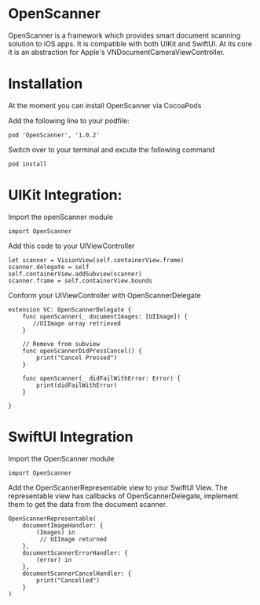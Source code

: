 # OpenScanner
OpenScanner is a framework which provides smart document scanning solution to iOS apps. It is compatible with both UIKit and SwiftUI. At its core it is an 
abstraction for Apple's VNDocumentCameraViewController. 

# Installation 

At the moment you can install OpenScanner via CocoaPods 

Add the following line to your podfile: 
```
pod 'OpenScanner', '1.0.2' 
```
Switch over to your terminal and excute the following command

```
pod install
```

# UIKit Integration: 

Import the openScanner module

```
import OpenScanner
```

Add this code to your UIViewController

```
let scanner = VisionView(self.containerView.frame)
scanner.delegate = self
self.containerView.addSubview(scanner)
scanner.frame = self.containerView.bounds
```

Conform your UIViewController with OpenScannerDelegate

```
extension VC: OpenScannerDelegate {
    func openScanner(_ documentImages: [UIImage]) {
       //UIImage array retrieved
    }
    
    // Remove from subview
    func openScannerDidPressCancel() {
        print("Cancel Pressed")
    }
    
    func openScanner(_ didFailWithError: Error) {
        print(didFailWithError)
    }
    
}
```

# SwiftUI Integration

Import the OpenScanner module 

```
import OpenScanner
```

Add the OpenScannerRepresentable view to your SwiftUI View. The representable view has callbacks of OpenScannerDelegate, implement them to get the data from the document scanner. 


```
OpenScannerRepresentable(
    documentImageHandler: {
        (Images) in
         // UIImage returned
    },
    documentScannerErrorHandler: {
        (error) in
    },
    documentScannerCancelHandler: {
        print("Cancelled")
    }
)
```

